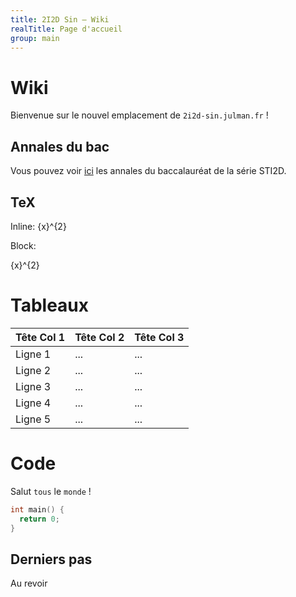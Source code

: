```yaml
---
title: 2I2D Sin — Wiki
realTitle: Page d'accueil
group: main
---
```


# Wiki

Bienvenue sur le nouvel emplacement de `2i2d-sin.julman.fr` !

## Annales du bac

Vous pouvez voir [ici](/wiki/annales) les annales du baccalauréat de la série STI2D.

## TeX

Inline: <tex>{x}^{2}</tex>

Block:

<tex display>{x}^{2}</tex>

# Tableaux

| Tête Col 1 | Tête Col 2 | Tête Col 3 |
|------------|------------|------------|
| Ligne 1    | ...        | ...        |
| Ligne 2    | ...        | ...        |
| Ligne 3    | ...        | ...        |
| Ligne 4    | ...        | ...        |
| Ligne 5    | ...        | ...        |

# Code

Salut `tous` le `monde` !

~~~c
int main() {
  return 0;
}
~~~

## Derniers pas

Au revoir
